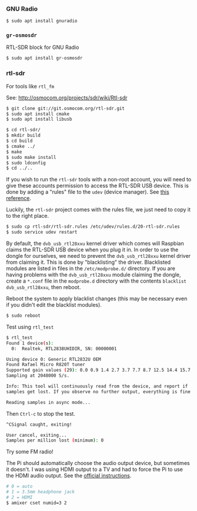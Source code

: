 ### GNU Radio

```sh
$ sudo apt install gnuradio
```

### `gr-osmosdr`
RTL-SDR block for GNU Radio

```sh
$ sudo apt install gr-osmosdr
```

### rtl-sdr
For tools like `rtl_fm`

See: http://osmocom.org/projects/sdr/wiki/Rtl-sdr

```sh
$ git clone git://git.osmocom.org/rtl-sdr.git
$ sudo apt install cmake
$ sudo apt install libusb

$ cd rtl-sdr/
$ mkdir build
$ cd build
$ cmake ../
$ make
$ sudo make install
$ sudo ldconfig
$ cd ../..
```

If you wish to run the `rtl-sdr` tools with a non-root account, you will need to give these accounts permission to access the RTL-SDR USB device.  This is done by adding a "rules" file to the `udev` (device manager). See [this reference](https://www.reddit.com/r/RTLSDR/wiki/blacklist_dvb_usb_rtl28xxu).

Luckily, the `rtl-sdr` project comes with the rules file, we just need to copy it to the right place.

```sh
$ sudo cp rtl-sdr/rtl-sdr.rules /etc/udev/rules.d/20-rtl-sdr.rules
$ sudo service udev restart
```

By default, the `dvb_usb_rtl28xxu` kernel driver which comes will Raspbian claims the RTL-SDR USB device when you plug it in.  In order to use the dongle for ourselves, we need to prevent the `dvb_usb_rtl28xxu` kernel driver from claiming it.  This is done by "blacklisting" the driver.  Blacklisted modules are listed in files in the `/etc/modprobe.d/` directory.  If you are having problems with the `dvb_usb_rtl28xxu` module claiming the dongle, create a `*.conf` file in the `modprobe.d` directory with the contents `blacklist dvb_usb_rtl28xxu`, then reboot.

Reboot the system to apply blacklist changes (this may be necessary even if you didn't edit the blacklist modules).

```sh
$ sudo reboot
```

Test using `rtl_test`

```sh
$ rtl_test
Found 1 device(s):
  0:  Realtek, RTL2838UHIDIR, SN: 00000001

Using device 0: Generic RTL2832U OEM
Found Rafael Micro R820T tuner
Supported gain values (29): 0.0 0.9 1.4 2.7 3.7 7.7 8.7 12.5 14.4 15.7 16.6 19.7 20.7 22.9 25.4 28.0 29.7 32.8 33.8 36.4 37.2 38.6 40.2 42.1 43.4 43.9 44.5 48.0 49.6
Sampling at 2048000 S/s.

Info: This tool will continuously read from the device, and report if
samples get lost. If you observe no further output, everything is fine.

Reading samples in async mode...
```

Then `Ctrl-c` to stop the test.

```sh
^CSignal caught, exiting!

User cancel, exiting...
Samples per million lost (minimum): 0
```

Try some FM radio!

The Pi should automatically choose the audio output device, but sometimes it doesn't.  I was using HDMI output to a TV and had to force the Pi to use the HDMI audio output. See the [official instructions](https://www.raspberrypi.org/documentation/configuration/audio-config.md).

```sh
# 0 = auto
# 1 = 3.5mm headphone jack
# 2 = HDMI
$ amixer cset numid=3 2
```
